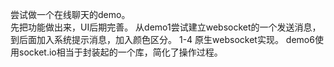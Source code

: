 尝试做一个在线聊天的demo。<br/>
先把功能做出来，UI后期完善。
从demo1尝试建立websocket的一个发送消息，
到后面加入系统提示消息，加入颜色区分。
1-4 原生websocket实现。
demo6使用socket.io相当于封装起的一个库，简化了操作过程。
